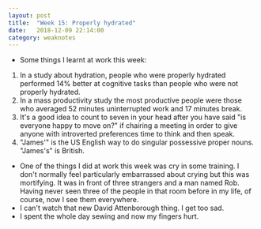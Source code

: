 ```yaml
---
layout: post
title:  "Week 15: Properly hydrated"
date:   2018-12-09 22:14:00
category: weaknotes
---
```


* Some things I learnt at work this week:
1. In a study about hydration, people who were properly hydrated performed 14% better at cognitive tasks than people who were not properly hydrated.
1. In a mass productivity study the most productive people were those who averaged 52 minutes uninterrupted work and 17 minutes break.
1. It's a good idea to count to seven in your head after you have said "is everyone happy to move on?" if chairing a meeting in order to give anyone with introverted preferences time to think and then speak.
1. "James'" is the US English way to do singular possessive proper nouns. "James's" is British.
* One of the things I did at work this week was cry in some training. I don't normally feel particularly embarrassed about crying but this was mortifying. It was in front of three strangers and a man named Rob. Having never seen three of the people in that room before in my life, of course, now I see them everywhere.
* I can't watch that new David Attenborough thing. I get too sad.
* I spent the whole day sewing and now my fingers hurt.
